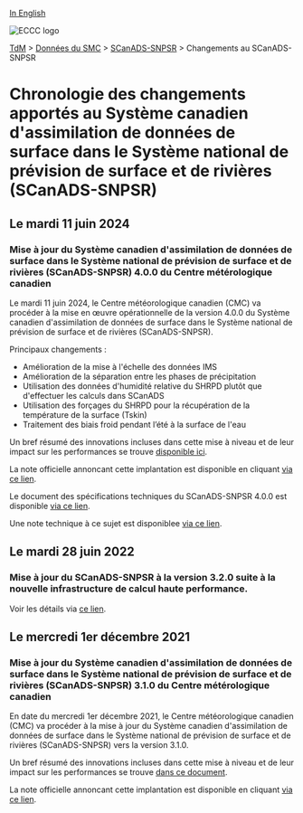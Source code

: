 [In English](changelog_caldas-nsrps_en.md)

![ECCC logo](../../img_eccc-logo.png)

[TdM](../../readme_fr.md) > [Données du SMC](../readme_fr.md) > [SCanADS-SNPSR](readme_caldas-nsrps_fr.md) > Changements au SCanADS-SNPSR

# Chronologie des changements apportés au Système canadien d'assimilation de données de surface dans le Système national de prévision de surface et de rivières (SCanADS-SNPSR)

## Le mardi 11 juin 2024

### Mise à jour du Système canadien d'assimilation de données de surface dans le Système national de prévision de surface et de rivières (SCanADS-SNPSR) 4.0.0 du Centre métérologique canadien

Le mardi 11 juin 2024, le Centre météorologique canadien (CMC) va procéder à la mise en œuvre opérationnelle de la version 4.0.0 du Système canadien d'assimilation de données de surface dans le Système national de prévision de surface et de rivières (SCanADS-SNPSR).

Principaux changements :

* Amélioration de la mise à l'échelle des données IMS
* Amélioration de la séparation entre les phases de précipitation
* Utilisation des données d'humidité relative du SHRPD plutôt que d'effectuer les calculs dans SCanADS
* Utilisation des forçages du SHRPD pour la récupération de la température de la surface (Tskin)
* Traitement des biais froid pendant l’été à la surface de l'eau

Un bref résumé des innovations incluses dans cette mise à niveau et de leur impact sur les performances se trouve [disponible ici](https://collaboration.cmc.ec.gc.ca/cmc/cmoi/product_guide/docs/fact_sheets/factsheet_caldas-nsrps-400_f.pdf).

La note officielle annoncant cette implantation est disponible en cliquant [via ce lien](https://dd.meteo.gc.ca/doc/genots/2021/11/26/NOCN03_CWAO_262118___xxxxx).

Le document des spécifications techniques du SCanADS-SNPSR 4.0.0 est disponible [via ce lien](https://collaboration.cmc.ec.gc.ca/cmc/CMOI/product_guide/docs/tech_specifications/tech_specifications_CALDAS-NSRPS_4.0.0_f.pdf).

Une note technique à ce sujet est disponiblee [via ce lien](https://collaboration.cmc.ec.gc.ca/cmc/CMOI/product_guide/docs/tech_notes/technote_caldas-nsrps-400_f.pdf).

## Le mardi 28 juin 2022

### Mise à jour du SCanADS-SNPSR à la version 3.2.0 suite à la nouvelle infrastructure de calcul haute performance. 

Voir les détails via [ce lien](../changelog_multisystems_fr.md).

## Le mercredi 1er décembre 2021

### Mise à jour du Système canadien d'assimilation de données de surface dans le Système national de prévision de surface et de rivières (SCanADS-SNPSR) 3.1.0 du Centre métérologique canadien

En date du mercredi 1er décembre 2021, le Centre météorologique canadien (CMC) va procéder à la mise à jour du Système canadien d'assimilation de données de surface dans le Système national de prévision de surface et de rivières (SCanADS-SNPSR) vers la version 3.1.0.

Un bref résumé des innovations incluses dans cette mise à niveau et de leur impact sur les performances se trouve [dans ce document](https://collaboration.cmc.ec.gc.ca/cmc/cmoi/product_guide/docs/fact_sheets/factsheet_caldas-nsrps-310_f.pdf).

La note officielle annoncant cette implantation est disponible en cliquant [via ce lien](https://dd.meteo.gc.ca/doc/genots/2021/11/26/NOCN03_CWAO_262118___50159).






